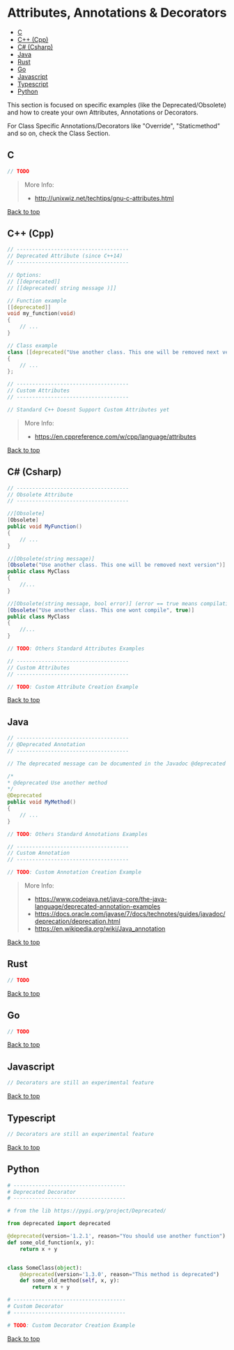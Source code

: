 # Attributes, Annotations & Decorators

- [C](#c)
- [C++ (Cpp)](#c-cpp)
- [C# (Csharp)](#c-csharp)
- [Java](#java)
- [Rust](#rust)
- [Go](#go)
- [Javascript](#javascript)
- [Typescript](#typescript)
- [Python](#python)

This section is focused on specific examples (like the Deprecated/Obsolete) and how to create your own Attributes, Annotations or Decorators.

For Class Specific Annotations/Decorators like "Override", "Staticmethod" and so on, check the Class Section.

## C

```C
// TODO
```
> More Info:
> - http://unixwiz.net/techtips/gnu-c-attributes.html

[Back to top](#top)

## C++ (Cpp)

```Cpp
// ------------------------------------
// Deprecated Attribute (since C++14)
// ------------------------------------

// Options:
// [[deprecated]]
// [[deprecated( string message )]]

// Function example
[[deprecated]]
void my_function(void)
{
	// ...
}

// Class example
class [[deprecated("Use another class. This one will be removed next version")]] Myclass
{
	// ...
};
```

```Cpp
// ------------------------------------
// Custom Attributes
// ------------------------------------

// Standard C++ Doesnt Support Custom Attributes yet
```

> More Info:
> - https://en.cppreference.com/w/cpp/language/attributes

[Back to top](#top)

## C# (Csharp)

```Cs
// ------------------------------------
// Obsolete Attribute
// ------------------------------------

//[Obsolete]
[Obsolete]
public void MyFunction()
{
	// ...
}

//[Obsolete(string message)]
[Obsolete("Use another class. This one will be removed next version")]
public class MyClass
{
	//...
}

//[Obsolete(string message, bool error)] (error == true means compilation error instead of warning)
[Obsolete("Use another class. This one wont compile", true)]
public class MyClass
{
	//...
}
```

```Cs
// TODO: Others Standard Attributes Examples
```

```Cs
// ------------------------------------
// Custom Attributes
// ------------------------------------

// TODO: Custom Attribute Creation Example
```

[Back to top](#top)

## Java

```Java
// ------------------------------------
// @Deprecated Annotation
// ------------------------------------

// The deprecated message can be documented in the Javadoc @deprecated tag.

/*
* @deprecated Use another method
*/
@Deprecated
public void MyMethod()
{
	// ...
}
```

```Java
// TODO: Others Standard Annotations Examples
```

```Java
// ------------------------------------
// Custom Annotation
// ------------------------------------

// TODO: Custom Annotation Creation Example
```

> More Info:
> - https://www.codejava.net/java-core/the-java-language/deprecated-annotation-examples
> - https://docs.oracle.com/javase/7/docs/technotes/guides/javadoc/deprecation/deprecation.html
> - https://en.wikipedia.org/wiki/Java_annotation

[Back to top](#top)

## Rust

```Rust
// TODO
```

[Back to top](#top)

## Go

```Go
// TODO
```

[Back to top](#top)

## Javascript

```Javascript
// Decorators are still an experimental feature
```

[Back to top](#top)

## Typescript

```Typescript
// Decorators are still an experimental feature
```

[Back to top](#top)

## Python

```Python
# ------------------------------------
# Deprecated Decorator
# ------------------------------------

# from the lib https://pypi.org/project/Deprecated/

from deprecated import deprecated

@deprecated(version='1.2.1', reason="You should use another function")
def some_old_function(x, y):
	return x + y


class SomeClass(object):
	@deprecated(version='1.3.0', reason="This method is deprecated")
	def some_old_method(self, x, y):
		return x + y
```

```Python
# ------------------------------------
# Custom Decorator
# ------------------------------------

# TODO: Custom Decorator Creation Example
```

[Back to top](#top)
